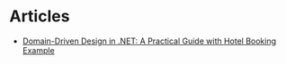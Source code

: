 # Articles

- [Domain-Driven Design in .NET: A Practical Guide with Hotel Booking Example](https://medium.com/@mcuslu/domain-driven-design-in-net-a-practical-guide-with-hotel-booking-example-04476a52442f)
